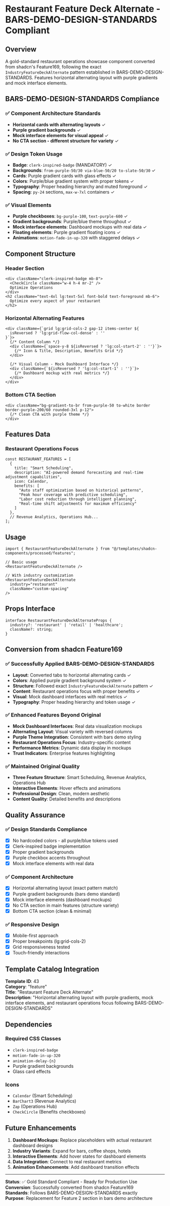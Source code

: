 # Restaurant Feature Deck Alternate - BARS-DEMO-DESIGN-STANDARDS Compliant

## Overview
A gold-standard restaurant operations showcase component converted from shadcn's Feature169, following the exact `IndustryFeatureDeckAlternate` pattern established in BARS-DEMO-DESIGN-STANDARDS. Features horizontal alternating layout with purple gradients and mock interface elements.

## BARS-DEMO-DESIGN-STANDARDS Compliance

### ✅ Component Architecture Standards
- **Horizontal cards with alternating layouts** ✓
- **Purple gradient backgrounds** ✓  
- **Mock interface elements for visual appeal** ✓
- **No CTA section - different structure for variety** ✓

### ✅ Design Token Usage
- **Badge**: `clerk-inspired-badge` (MANDATORY) ✓
- **Backgrounds**: `from-purple-50/30 via-blue-50/20 to-slate-50/30` ✓
- **Cards**: Purple gradient cards with glass effects ✓
- **Colors**: Purple/blue gradient system with proper tokens ✓
- **Typography**: Proper heading hierarchy and muted foreground ✓
- **Spacing**: `py-24` sections, `max-w-7xl` containers ✓

### ✅ Visual Elements
- **Purple checkboxes**: `bg-purple-100`, `text-purple-600` ✓
- **Gradient backgrounds**: Purple/blue theme throughout ✓
- **Mock interface elements**: Dashboard mockups with real data ✓
- **Floating elements**: Purple gradient floating icons ✓
- **Animations**: `motion-fade-in-up-320` with staggered delays ✓

## Component Structure

### Header Section
```tsx
<div className="clerk-inspired-badge mb-8">
  <CheckCircle className="w-4 h-4 mr-2" />
  Optimize Operations
</div>
<h2 className="text-4xl lg:text-5xl font-bold text-foreground mb-6">
  Optimize every aspect of your restaurant
</h2>
```

### Horizontal Alternating Features
```tsx
<div className={`grid lg:grid-cols-2 gap-12 items-center ${
  isReversed ? 'lg:grid-flow-col-dense' : ''
}`}>
  {/* Content Column */}
  <div className={`space-y-8 ${isReversed ? 'lg:col-start-2' : ''}`}>
    {/* Icon & Title, Description, Benefits Grid */}
  </div>
  
  {/* Visual Column - Mock Dashboard Interface */}
  <div className={`${isReversed ? 'lg:col-start-1' : ''}`}>
    {/* Dashboard mockup with real metrics */}
  </div>
</div>
```

### Bottom CTA Section
```tsx
<div className="bg-gradient-to-br from-purple-50 to-white border border-purple-200/60 rounded-3xl p-12">
  {/* Clean CTA with purple theme */}
</div>
```

## Features Data

### Restaurant Operations Focus
```tsx
const RESTAURANT_FEATURES = [
  {
    title: "Smart Scheduling",
    description: "AI-powered demand forecasting and real-time adjustment capabilities",
    icon: Calendar,
    benefits: [
      "Auto staff optimization based on historical patterns",
      "Peak hour coverage with predictive scheduling", 
      "Labor cost reduction through intelligent planning",
      "Real-time shift adjustments for maximum efficiency"
    ]
  },
  // Revenue Analytics, Operations Hub...
];
```

## Usage

```tsx
import { RestaurantFeatureDeckAlternate } from "@/templates/shadcn-components/processed/features";

// Basic usage
<RestaurantFeatureDeckAlternate />

// With industry customization  
<RestaurantFeatureDeckAlternate 
  industry="restaurant" 
  className="custom-spacing"
/>
```

## Props Interface

```tsx
interface RestaurantFeatureDeckAlternateProps {
  industry?: 'restaurant' | 'retail' | 'healthcare';
  className?: string;
}
```

## Conversion from shadcn Feature169

### ✅ Successfully Applied BARS-DEMO-DESIGN-STANDARDS
- **Layout**: Converted tabs to horizontal alternating cards ✓
- **Colors**: Applied purple gradient background system ✓
- **Structure**: Followed exact `IndustryFeatureDeckAlternate` pattern ✓
- **Content**: Restaurant operations focus with proper benefits ✓
- **Visual**: Mock dashboard interfaces with real metrics ✓
- **Typography**: Proper heading hierarchy and token usage ✓

### ✅ Enhanced Features Beyond Original
- **Mock Dashboard Interfaces**: Real data visualization mockups
- **Alternating Layout**: Visual variety with reversed columns
- **Purple Theme Integration**: Consistent with bars demo styling
- **Restaurant Operations Focus**: Industry-specific content
- **Performance Metrics**: Dynamic data display in mockups
- **Trust Indicators**: Enterprise features highlighting

### ✅ Maintained Original Quality
- **Three Feature Structure**: Smart Scheduling, Revenue Analytics, Operations Hub
- **Interactive Elements**: Hover effects and animations
- **Professional Design**: Clean, modern aesthetic
- **Content Quality**: Detailed benefits and descriptions

## Quality Assurance

### ✅ Design Standards Compliance
- [x] No hardcoded colors - all purple/blue tokens used
- [x] Clerk-inspired badge implementation
- [x] Proper gradient backgrounds
- [x] Purple checkbox accents throughout
- [x] Mock interface elements with real data

### ✅ Component Architecture
- [x] Horizontal alternating layout (exact pattern match)
- [x] Purple gradient backgrounds (bars demo standard)
- [x] Mock interface elements (dashboard mockups)
- [x] No CTA section in main features (structure variety)
- [x] Bottom CTA section (clean & minimal)

### ✅ Responsive Design
- [x] Mobile-first approach
- [x] Proper breakpoints (lg:grid-cols-2)
- [x] Grid responsiveness tested
- [x] Touch-friendly interactions

## Template Catalog Integration

**Template ID**: 43  
**Category**: "feature"  
**Title**: "Restaurant Feature Deck Alternate"  
**Description**: "Horizontal alternating layout with purple gradients, mock interface elements, and restaurant operations focus following BARS-DEMO-DESIGN-STANDARDS"

## Dependencies

### Required CSS Classes
- `clerk-inspired-badge`
- `motion-fade-in-up-320`
- `animation-delay-{n}`
- Purple gradient backgrounds
- Glass card effects

### Icons
- `Calendar` (Smart Scheduling)
- `BarChart3` (Revenue Analytics)  
- `Zap` (Operations Hub)
- `CheckCircle` (Benefits checkboxes)

## Future Enhancements

1. **Dashboard Mockups**: Replace placeholders with actual restaurant dashboard designs
2. **Industry Variants**: Expand for bars, coffee shops, hotels
3. **Interactive Elements**: Add hover states for dashboard elements
4. **Data Integration**: Connect to real restaurant metrics
5. **Animation Enhancements**: Add dashboard transition effects

---

**Status**: ✅ Gold Standard Compliant - Ready for Production Use  
**Conversion**: Successfully converted from shadcn Feature169  
**Standards**: Follows BARS-DEMO-DESIGN-STANDARDS exactly  
**Purpose**: Replacement for Feature 2 section in bars demo architecture
